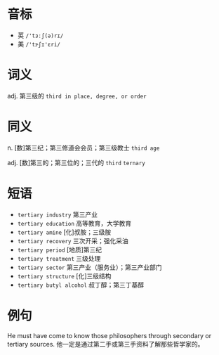 # 音标

- 英 `/'tɜːʃ(ə)rɪ/`
- 美 `/'tɝʃɪ'ɛri/`

# 词义

adj. 第三级的
`third in place, degree, or order`

# 同义

n. [数]第三纪；第三修道会会员；第三级教士
`third age`

adj. [数]第三的；第三位的；三代的
`third` `ternary`

# 短语

- `tertiary industry` 第三产业
- `tertiary education` 高等教育，大学教育
- `tertiary amine` [化]叔胺；三级胺
- `tertiary recovery` 三次开采；强化采油
- `tertiary period` [地质]第三纪
- `tertiary treatment` 三级处理
- `tertiary sector` 第三产业（服务业）；第三产业部门
- `tertiary structure` [化]三级结构
- `tertiary butyl alcohol` 叔丁醇；第三丁基醇

# 例句

He must have come to know those philosophers through secondary or tertiary sources.
他一定是通过第二手或第三手资料了解那些哲学家的。


